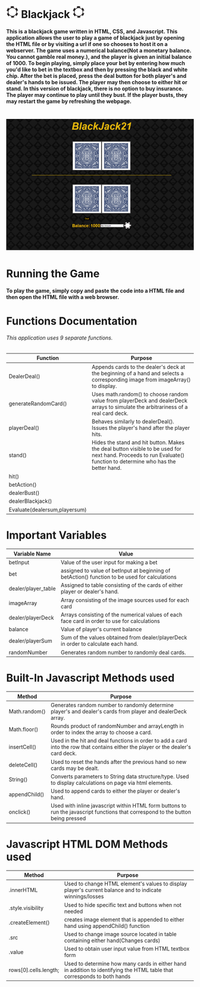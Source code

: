 # ![](chip.png) Blackjack ![](chip.png)
#### This is a blackjack game written in HTML, CSS, and Javascript. This application allows the user to play a game of blackjack just by opening the HTML file or by visiting a url if one so chooses to host it on a webserver. The game uses a numerical balance(Not a monetary balance. You cannot gamble real money.), and the player is given an initial balance of 1000. To begin playing, simply place your bet by entering how much you'd like to bet in the textbox and then by pressing the black and white chip. After the bet is placed, press the deal button for both player's and dealer's hands to be issued. The player may then choose to either hit or stand. In this version of blackjack, there is no option to buy insurance. The player may continue to play until they bust. If the player busts, they may restart the game by refreshing the webpage.

# ![](screenshot.PNG)

# Running the Game
#### To play the game, simply copy and paste the code into a HTML file and then open the HTML file with a web browser. 

# Functions Documentation
###### This application uses 9 separate functions.
Function | Purpose
------------ | -------------
DealerDeal() | Appends cards to the dealer's deck at the beginning of a hand and selects a corresponding image from imageArray() to display.
generateRandomCard() | Uses math.random() to choose random value from playerDeck and dealerDeck arrays to simulate the arbitrariness of a real card deck.
playerDeal() | Behaves similarly to dealerDeal(). Issues the player's hand after the player hits. 
stand() | Hides the stand and hit button. Makes the deal button visible to be used for next hand. Proceeds to run Evaluate() function to determine who has the better hand. 
hit() |
betAction() |
dealerBust() |
dealerBlackjack() |
Evaluate(dealersum,playersum) |



# Important Variables 
Variable Name | Value
------------ | -------------
betInput | Value of the user input for making a bet
bet | assigned to value of betInput at beginning of betAction() function to be used for calculations
dealer/player_table | Assigned to table consisting of the cards of either player or dealer's hand.
imageArray | Array consisting of the image sources used for each card
dealer/playerDeck | Arrays consisting of the numerical values of each face card in order to use for calculations
balance | Value of player's current balance
dealer/playerSum | Sum of the values obtained from dealer/playerDeck in order to calculate each hand.
randomNumber | Generates random number to randomly deal cards.



# Built-In Javascript Methods used
Method | Purpose
------------ | -------------
Math.random() | Generates random number to randomly determine player's and dealer's cards from player and dealerDeck array.
Math.floor() | Rounds product of randomNumber and arrayLength in order to index the array to choose a card. 
insertCell() | Used in the hit and deal functions in order to add a card into the row that contains either the player or the dealer's card deck.
deleteCell() | Used to reset the hands after the previous hand so new cards may be dealt.
String() | Converts parameters to String data structure/type. Used to display calculations on page via html elements.  
appendChild() | Used to append cards to either the player or dealer's hand.
onclick() | Used with inline javascript within HTML form buttons to run the javascript functions that correspond to the button being pressed

# Javascript HTML DOM Methods used
Method | Purpose
------------ | -------------
.innerHTML | Used to change HTML element's values to display player's current balance and to indicate winnings/losses
.style.visibility | Used to hide specific text and buttons when not needed
.createElement() | creates image element that is appended to either hand using appendChild() function
.src | Used to change image source located in table containing either hand(Changes cards)
.value | Used to obtain user input value from HTML textbox form
rows[0].cells.length; | Used to determine how many cards in either hand in addition to identifying the HTML table that corresponds to both hands 


